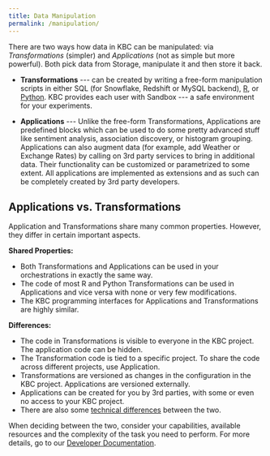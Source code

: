 ```yaml
---
title: Data Manipulation
permalink: /manipulation/
---
```


There are two ways how data in KBC can be manipulated: via *Transformations* (simpler) and *Applications* 
(not as simple but more powerful). Both pick data from Storage, manipulate it and then store it back.

- **Transformations** --- can be created by writing a free-form manipulation scripts in either SQL 
(for Snowflake, Redshift or MySQL backend), [R](https://www.r-project.org/about.html), 
or [Python](https://www.python.org/about/). 
KBC provides each user with Sandbox --- a safe environment for your experiments.

- **Applications** --- Unlike the free-form Transformations, Applications are predefined blocks 
which can be used to do some pretty advanced stuff like sentiment analysis, association discovery, 
or histogram grouping. Applications can also augment data (for example, add Weather or Exchange Rates) 
by calling on 3rd party services to bring in additional data. Their functionality can be customized 
or parametrized to some extent. All applications are implemented as extensions and as such can be 
completely created by 3rd party developers. 

## Applications vs. Transformations
Application and Transformations share many common properties. However, they differ in certain important aspects.

**Shared Properties:**

- Both Transformations and Applications can be used in your orchestrations in exactly the same way. 
- The code of most R and Python Transformations can be used in Applications and vice versa with none or 
very few modifications. 
- The KBC programming interfaces for Applications and Transformations are highly similar.

**Differences:**

- The code in Transformations is visible to everyone in the KBC project. The application code can be hidden.
- The Transformation code is tied to a specific project. To share the code across different projects, 
use Application.
- Transformations are versioned as changes in the configuration in the KBC project. 
Applications are versioned externally.
- Applications can be created for you by 3rd parties, with some or even no access to your KBC project.
- There are also some [technical differences](https://developers.keboola.com/extend/custom-science/#technical-differences) between the two.


When deciding between the two, consider your capabilities, available resources and the
complexity of the task you need to perform. For more details, go to our [Developer Documentation](https://developers.keboola.com/extend/).
